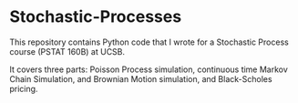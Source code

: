 # Stochastic-Processes

This repository contains Python code that I wrote for a Stochastic Process course (PSTAT 160B) at UCSB. 

It covers three parts: Poisson Process simulation, continuous time Markov Chain Simulation, and Brownian Motion simulation, and Black-Scholes pricing.

